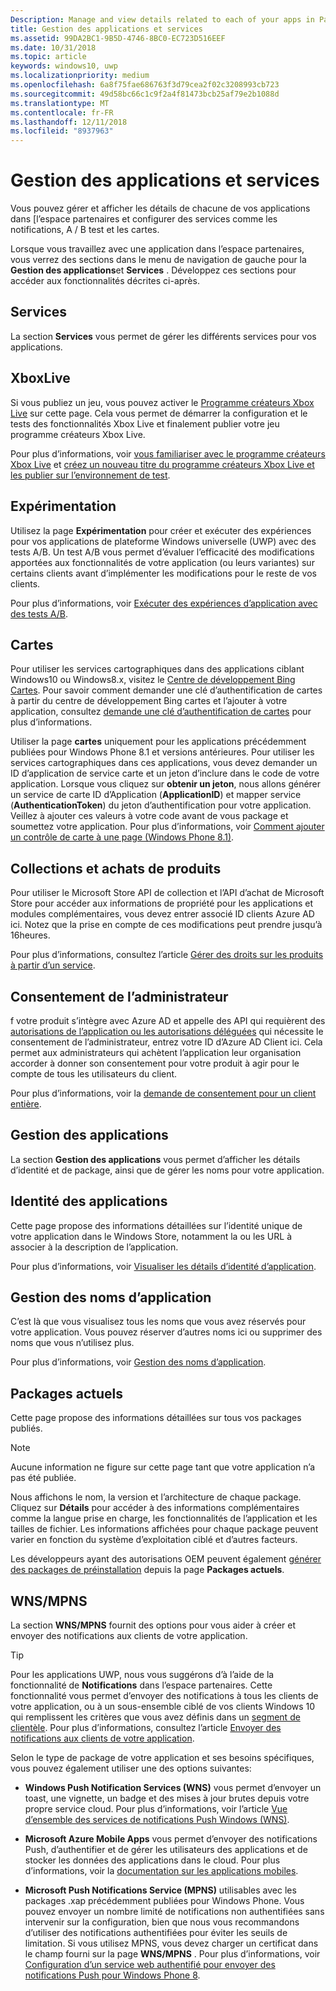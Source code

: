 ```yaml
---
Description: Manage and view details related to each of your apps in Partner Center, and configure services such as A/B testing and maps.
title: Gestion des applications et services
ms.assetid: 99DA2BC1-9B5D-4746-8BC0-EC723D516EEF
ms.date: 10/31/2018
ms.topic: article
keywords: windows10, uwp
ms.localizationpriority: medium
ms.openlocfilehash: 6a8f75fae686763f3d79cea2f02c3208993cb723
ms.sourcegitcommit: 49d58bc66c1c9f2a4f81473bcb25af79e2b1088d
ms.translationtype: MT
ms.contentlocale: fr-FR
ms.lasthandoff: 12/11/2018
ms.locfileid: "8937963"
---
```

# <a name="app-management-and-services"></a>Gestion des applications et services

Vous pouvez gérer et afficher les détails de chacune de vos applications dans [l’espace partenaires et configurer des services comme les notifications, A / B test et les cartes.

Lorsque vous travaillez avec une application dans l’espace partenaires, vous verrez des sections dans le menu de navigation de gauche pour la **Gestion des applications**et **Services** . Développez ces sections pour accéder aux fonctionnalités décrites ci-après.

## <a name="services"></a>Services

La section **Services** vous permet de gérer les différents services pour vos applications.

## <a name="xbox-live"></a>XboxLive

Si vous publiez un jeu, vous pouvez activer le [Programme créateurs Xbox Live](http://xbox.com/developers/creators-program) sur cette page. Cela vous permet de démarrer la configuration et le tests des fonctionnalités Xbox Live et finalement publier votre jeu programme créateurs Xbox Live.

Pour plus d’informations, voir [vous familiariser avec le programme créateurs Xbox Live](../xbox-live/get-started-with-creators/get-started-with-xbox-live-creators.md) et [créez un nouveau titre du programme créateurs Xbox Live et les publier sur l’environnement de test](../xbox-live/get-started-with-creators/create-and-test-a-new-creators-title.md).

## <a name="experimentation"></a>Expérimentation

Utilisez la page **Expérimentation** pour créer et exécuter des expériences pour vos applications de plateforme Windows universelle (UWP) avec des tests A/B. Un test A/B vous permet d’évaluer l’efficacité des modifications apportées aux fonctionnalités de votre application (ou leurs variantes) sur certains clients avant d’implémenter les modifications pour le reste de vos clients.

Pour plus d’informations, voir [Exécuter des expériences d’application avec des tests A/B](../monetize/run-app-experiments-with-a-b-testing.md).

## <a name="maps"></a>Cartes

Pour utiliser les services cartographiques dans des applications ciblant Windows10 ou Windows8.x, visitez le [Centre de développement Bing Cartes](http://go.microsoft.com/fwlink/p/?LinkId=614880). Pour savoir comment demander une clé d’authentification de cartes à partir du centre de développement Bing cartes et l’ajouter à votre application, consultez [demande une clé d’authentification de cartes](../maps-and-location/authentication-key.md) pour plus d’informations. 

Utiliser la page **cartes** uniquement pour les applications précédemment publiées pour Windows Phone 8.1 et versions antérieures. Pour utiliser les services cartographiques dans ces applications, vous devez demander un ID d’application de service carte et un jeton d’inclure dans le code de votre application. Lorsque vous cliquez sur **obtenir un jeton**, nous allons générer un service de carte ID d’Application (**ApplicationID**) et mapper service (**AuthenticationToken**) du jeton d’authentification pour votre application. Veillez à ajouter ces valeurs à votre code avant de vous package et soumettez votre application. Pour plus d’informations, voir [Comment ajouter un contrôle de carte à une page (Windows Phone 8.1)](http://go.microsoft.com/fwlink/p/?LinkId=614882).

## <a name="product-collections-and-purchases"></a>Collections et achats de produits

Pour utiliser le Microsoft Store API de collection et l’API d’achat de Microsoft Store pour accéder aux informations de propriété pour les applications et modules complémentaires, vous devez entrer associé ID clients Azure AD ici. Notez que la prise en compte de ces modifications peut prendre jusqu’à 16heures.

Pour plus d’informations, consultez l’article [Gérer des droits sur les produits à partir d’un service](../monetize/view-and-grant-products-from-a-service.md).

## <a name="administrator-consent"></a>Consentement de l’administrateur

f votre produit s’intègre avec Azure AD et appelle des API qui requièrent des [autorisations de l’application ou les autorisations déléguées](https://developer.microsoft.com/graph/docs/concepts/permissions_reference) qui nécessite le consentement de l’administrateur, entrez votre ID d’Azure AD Client ici. Cela permet aux administrateurs qui achètent l’application leur organisation accorder à donner son consentement pour votre produit à agir pour le compte de tous les utilisateurs du client.

Pour plus d’informations, voir la [demande de consentement pour un client entière](https://docs.microsoft.com/en-us/azure/active-directory/develop/active-directory-v2-scopes#requesting-consent-for-an-entire-tenant).

## <a name="app-management"></a>Gestion des applications

La section **Gestion des applications** vous permet d’afficher les détails d’identité et de package, ainsi que de gérer les noms pour votre application.

## <a name="app-identity"></a>Identité des applications

Cette page propose des informations détaillées sur l’identité unique de votre application dans le Windows Store, notamment la ou les URL à associer à la description de l’application.

Pour plus d’informations, voir [Visualiser les détails d’identité d’application](view-app-identity-details.md).

## <a name="manage-app-names"></a>Gestion des noms d’application

C’est là que vous visualisez tous les noms que vous avez réservés pour votre application. Vous pouvez réserver d’autres noms ici ou supprimer des noms que vous n’utilisez plus.

Pour plus d’informations, voir [Gestion des noms d’application](manage-app-names.md).

## <a name="current-packages"></a>Packages actuels

Cette page propose des informations détaillées sur tous vos packages publiés.

> [!NOTE]
> Aucune information ne figure sur cette page tant que votre application n’a pas été publiée.

Nous affichons le nom, la version et l’architecture de chaque package. Cliquez sur **Détails** pour accéder à des informations complémentaires comme la langue prise en charge, les fonctionnalités de l’application et les tailles de fichier. Les informations affichées pour chaque package peuvent varier en fonction du système d’exploitation ciblé et d’autres facteurs. 

Les développeurs ayant des autorisations OEM peuvent également [générer des packages de préinstallation](generate-preinstall-packages-for-oems.md) depuis la page **Packages actuels**.

## <a name="wnsmpns"></a>WNS/MPNS

La section **WNS/MPNS** fournit des options pour vous aider à créer et envoyer des notifications aux clients de votre application. 

> [!TIP]
> Pour les applications UWP, nous vous suggérons d’à l’aide de la fonctionnalité de **Notifications** dans l’espace partenaires. Cette fonctionnalité vous permet d’envoyer des notifications à tous les clients de votre application, ou à un sous-ensemble ciblé de vos clients Windows 10 qui remplissent les critères que vous avez définis dans un [segment de clientèle](create-customer-segments.md). Pour plus d’informations, consultez l’article [Envoyer des notifications aux clients de votre application](send-push-notifications-to-your-apps-customers.md).

Selon le type de package de votre application et ses besoins spécifiques, vous pouvez également utiliser une des options suivantes: 

-   **Windows Push Notification Services (WNS)** vous permet d’envoyer un toast, une vignette, un badge et des mises à jour brutes depuis votre propre service cloud. Pour plus d’informations, voir l’article [Vue d’ensemble des services de notifications Push Windows (WNS)](../design/shell/tiles-and-notifications/windows-push-notification-services--wns--overview.md).

-   **Microsoft Azure Mobile Apps** vous permet d’envoyer des notifications Push, d’authentifier et de gérer les utilisateurs des applications et de stocker les données des applications dans le cloud. Pour plus d’informations, voir la [documentation sur les applications mobiles](http://go.microsoft.com/fwlink/p/?LinkId=221116).

-   **Microsoft Push Notifications Service (MPNS)** utilisables avec les packages .xap précédemment publiées pour Windows Phone. Vous pouvez envoyer un nombre limité de notifications non authentifiées sans intervenir sur la configuration, bien que nous vous recommandons d’utiliser des notifications authentifiées pour éviter les seuils de limitation. Si vous utilisez MPNS, vous devez charger un certificat dans le champ fourni sur la page **WNS/MPNS** . Pour plus d’informations, voir [Configuration d’un service web authentifié pour envoyer des notifications Push pour Windows Phone 8](http://go.microsoft.com/fwlink/p/?LinkId=528736).
 

 
